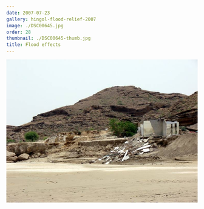 ```yaml
---
date: 2007-07-23
gallery: hingol-flood-relief-2007
image: ./DSC00645.jpg
order: 28
thumbnail: ./DSC00645-thumb.jpg
title: Flood effects
---
```


![Flood effects](./DSC00645.jpg)